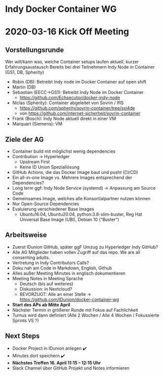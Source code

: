 Indy Docker Container WG
=========================

2020-03-16 Kick Off Meeting
===========================


Vorstellungsrunde
------------------
Wer will/kann was, welche Container setups laufen aktuell, kurzer Erfahrungsaustausch
Bereits bei drei Teilnehmern Indy Node in Container (GS1, DB, Spherity)

- Robin (DB): Betreibt Indy node im Docker Container auf open shift
- Martin (DB)
- Sebastian (EECC->GS1): Betreibt Indy Node im Docker Container
  - https://github.com/Echsecutor/docker-indy-node 
- Niclas (Spherity): Container abgeleitet von Sovrin / IfIS
  - https://github.com/spherity/sovrin-container/tree/ssi4de
  - von  https://github.com/internet-sicherheit/sovrin-container
- Frank (Bosch): Indy Node aktuell direkt in einer VM
- Marquart (Siemens): VM


Ziele der AG
-------------

- Container build mit möglichst wenig dependencies
- Contribution -> Hyperledger
  - Upstream First
  - Keine ID Union Speziallösung
- GitHub Actions, die das Docker Image baut und pusht (CI/CD)
- Ein all-in-one Image vs. Mehrere Images entsprechend der Dependencies?
- Long term ggf: Indy Node Service (systemd) -> Anpassung am Source Code
- Gemeinsames Image, welches alle Konsortialpartner nutzen können
- Nur Open-Source Dependencies
- Evaluierung verschiedener Base Images
  - Ubuntu16.04, Ubuntu20.04, python:3.8-slim-buster, Reg Hat Universal Base Image (UBI), Debian 10 (“Buster”)


Arbeitsweise
------------
- Zuerst IDunion GitHub, später ggF Umzug zu Hyperledger Indy GitHub?
- Alle AG Mitglieder haben vollen Zugriff auf das repo. We are all consenting adults.
- Vertretung in Indy Contributors Calls?
- Doku nah am Code in Markdown, English, Github
- Alles außer Meeting Minutes in englisch dokumentieren
- Meeting Notes in Meeting Sprache 
  - Deutsch (bis auf weiteres) 
  - Diskussion: in Nextcloud?
  - BEVORZUGT: Alle an einer Stelle -> https://github.com/IDunion/docker-container-wg
- **Start des APs ab Mitte April**
- Nächster Termin in größerer Runde mit Fokus auf Fachlichkeit
- Turnus wird dann definiert (Alle 2 Wochen / Alle 4 Wochen / Fokussierte Sprints VS ?)


Next Steps
----------
- Docker Project in IDunion anlegen ✔️
- Minutes dort speichern ✔️
- **Nächstes Treffen 16. April 11:15 – 12:15 Uhr**
- Slack Channel über GitHub Projekt und Notes informieren

